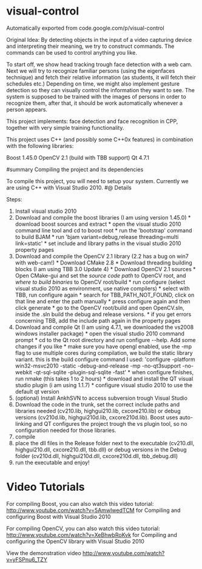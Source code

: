 # visual-control
Automatically exported from code.google.com/p/visual-control

Original Idea: By detecting objects in the input of a video capturing device and interpreting their meaning, we try to construct commands. The commands can be used to control anything you like.

To start off, we show head tracking trough face detection with a web cam. Next we will try to recognize familiar persons (using the eigenfaces technique) and fetch their relative information (as students, it will fetch their schedules etc.) Depending on time, we might also implement gesture detection so they can visually control the information they want to see. The system is supposed to be trained with the images of persons in order to recognize them, after that, it should be work automatically whenever a person appears.

This project implements: face detection and face recognition in CPP, together with very simple training functionality.

This project uses C++ (and possibly some C++0x features) in combination with the following libraries:

Boost 1.45.0
OpenCV 2.1 (build with TBB support)
Qt 4.7.1 

#summary Compiling the project and its dependencies

To compile this project, you will need to setup your system. Currently we are using C++ with Visual Studio 2010. 
#@  Details 

Steps:
  1. Install visual studio 2010
  2. Download and compile the boost libraries (I am using version 1.45.0)
    * download boost sources and extract
    * open the visual studio 2010 command line tool and cd to boost root
    * run the 'bootstrap' command to build BJAM
    * run 'bjam variant=debug,release threading=multi link=static'
    * set include and library paths in the visual studio 2010 property pages
  3. Download and compile the OpenCV 2.1 library (2.2 has a bug on win7 with web-cam!)
    * Download CMake 2.8
    * Download threading building blocks (I am using TBB 3.0 Update 4)
    * Download OpenCV 2.1 sources
    * Open CMake-gui and set the *source code path* to OpenCV root, and *where to build binaries* to OpenCV root/build 
    * run configure (select visual studio 2010 as environment, use native compilers)
    * select with TBB, run configure again
    * search for TBB_PATH_NOT_FOUND, click on that line and enter the path manually 
    * press configure again and then click generate
    * go to the OpenCV root/build and open OpenCV.sln, inside the .sln build the debug and release versions.
    * if you get errors concerning TBB, add the include path again in the property pages
  4. Download and compile Qt (I am using 4.7.1, we downloaded the vs2008 windows installer package)
    * open the visual studio 2010 command prompt
    * cd to the Qt root directory and run configure --help. Add some changes if you like
    * make sure you have opengl enabled, use the -mp flag to use multiple cores during compilation, we build the static library variant. this is the build configure command I used: 'configure -platform win32-msvc2010 -static -debug-and-release -mp -no-qt3support -no-webkit -qt-sql-sqlite -plugin-sql-sqlite -fast'
    * when configure finishes, run nmake (this takes 1 to 2 hours)
    * download and install the QT visual studio plugin (i am using 1.1.7)
    * configure visual studio 2010 to use the default qt version
  5. (optional) Install AnkhSVN to access subversion trough Visual Studio
  6. Download the code in the trunk, set the correct include paths and libraries needed (cv210.lib, highgui210.lib, cxcore210.lib) or debug versions (cv210d.lib, highgui210d.lib, cxcore210d.lib). Boost uses auto-linking and QT configures the project trough the vs plugin tool, so no configuration needed for those libraries. 
  7. compile
  8. place the dll files in the Release folder next to the executable (cv210.dll, highgui210.dll, cxcore210.dll, tbb.dll) or debug versions in the Debug folder (cv210d.dll, highgui210d.dll, cxcore210d.dll, tbb_debug.dll)
  9. run the executable and enjoy!

# Video Tutorials 
For compiling Boost, you can also watch this video tutorial: http://www.youtube.com/watch?v=5AmwIwedTCM for Compiling and configuring Boost with Visual Studio 2010

For compiling OpenCV, you can also watch this video tutorial: http://www.youtube.com/watch?v=XeBhwbRoKvk for Compiling and configuring the OpenCV library with Visual Studio 2010

View the demonstration video http://www.youtube.com/watch?v=yFSPnu6_TZY 
